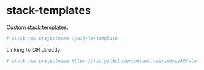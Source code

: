 # stack-templates

Custom stack templates.

```bash
# stack new projectname /path/to/template
```

Linking to GH directly:

```bash
# stack new projectname https://raw.githubusercontent.com/andreyk0/stack-templates/master/cli-app.hsfiles
```
